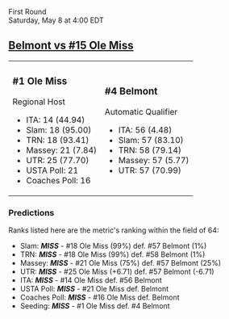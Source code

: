 First Round  
Saturday, May 8 at 4:00 EDT
## [Belmont vs #15 Ole Miss](https://www.ncaa.com/game/5833398) 

<table><tr><td>  

### #1 Ole Miss  

Regional Host  
- ITA: 14 (44.94)  
- Slam: 18 (95.00)  
- TRN: 18 (93.41)  
- Massey: 21 (7.84)  
- UTR: 25 (77.70)  
- USTA Poll: 21  
- Coaches Poll: 16  

</td><td>  

### #4 Belmont  

Automatic Qualifier  
- ITA: 56 (4.48)  
- Slam: 57 (83.10)  
- TRN: 58 (79.14)  
- Massey: 57 (5.77)  
- UTR: 57 (70.99)  

</td></tr></table>  

 ### Predictions  

Ranks listed here are the metric's ranking within the field of 64:  
- Slam: ***MISS*** - #18 Ole Miss (99%) def. #57 Belmont (1%)  
- TRN: ***MISS*** - #18 Ole Miss (99%) def. #58 Belmont (1%)  
- Massey: ***MISS*** - #21 Ole Miss (75%) def. #57 Belmont (25%)  
- UTR: ***MISS*** - #25 Ole Miss (+6.71) def. #57 Belmont (-6.71)  
- ITA: ***MISS*** - #14 Ole Miss def. #56 Belmont  
- USTA Poll: ***MISS*** - #21 Ole Miss def. Belmont  
- Coaches Poll: ***MISS*** - #16 Ole Miss def. Belmont  
- Seeding: ***MISS*** - #1 Ole Miss def. #4 Belmont  
